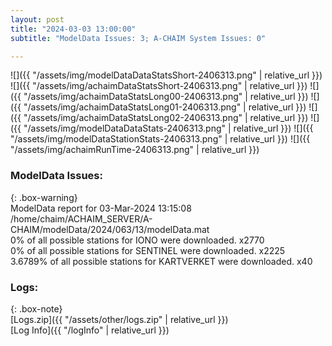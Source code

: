 ```yaml
---
layout: post
title: "2024-03-03 13:00:00"
subtitle: "ModelData Issues: 3; A-CHAIM System Issues: 0"

---
```


![]({{ "/assets/img/modelDataDataStatsShort-2406313.png" | relative_url }})
![]({{ "/assets/img/achaimDataStatsShort-2406313.png" | relative_url }})
![]({{ "/assets/img/achaimDataStatsLong00-2406313.png" | relative_url }})
![]({{ "/assets/img/achaimDataStatsLong01-2406313.png" | relative_url }})
![]({{ "/assets/img/achaimDataStatsLong02-2406313.png" | relative_url }})
![]({{ "/assets/img/modelDataDataStats-2406313.png" | relative_url }})
![]({{ "/assets/img/modelDataStationStats-2406313.png" | relative_url }})
![]({{ "/assets/img/achaimRunTime-2406313.png" | relative_url }})


### ModelData Issues:  
  
{: .box-warning}  
 ModelData report for 03-Mar-2024 13:15:08   
 /home/chaim/ACHAIM_SERVER/A-CHAIM/modelData/2024/063/13/modelData.mat   
 0% of all possible stations for IONO were downloaded. x2770   
 0% of all possible stations for SENTINEL were downloaded. x2225   
 3.6789% of all possible stations for KARTVERKET were downloaded. x40   
  


### Logs:  
  
{: .box-note}  
[Logs.zip]({{ "/assets/other/logs.zip" | relative_url }})  
[Log Info]({{ "/logInfo" | relative_url }})  

